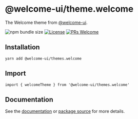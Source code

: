 # @welcome-ui/theme.welcome

The Welcome theme from [@welcome-ui](http://welcome-ui.com).

![npm bundle size](https://img.shields.io/bundlephobia/minzip/@welcome-ui/themes.welcome) [![License](https://img.shields.io/npm/l/welcome-ui.svg)](https://github.com/WTTJ/welcome-ui/blob/master/LICENSE) [![PRs Welcome](https://img.shields.io/badge/PRs-welcome-mediumspringgreen.svg)](ttps://github.com/WTTJ/welcome-ui/blob/master/CONTRIBUTING.md)

## Installation

    yarn add @welcome-ui/themes.welcome

## Import

    import { welcomeTheme } from '@welcome-ui/themes.welcome'

## Documentation

See the [documentation](http://welcome-ui.com) or [package source](https://github.com/WTTJ/welcome-ui/tree/master/packages/Themes/Welcome) for more details.
